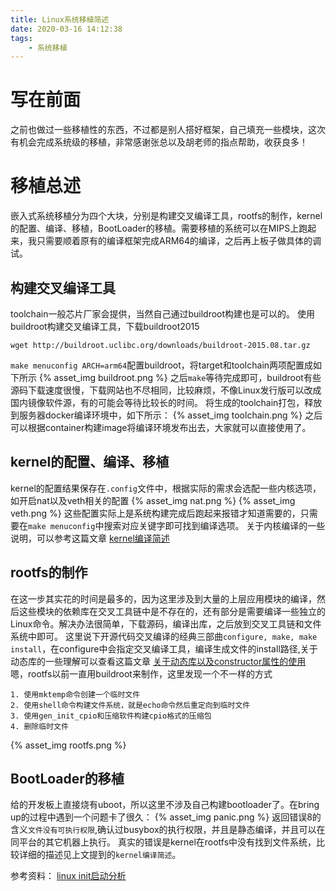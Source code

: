 ```yaml
---
title: Linux系统移植简述
date: 2020-03-16 14:12:38
tags:
    - 系统移植
---
```


# 写在前面
之前也做过一些移植性的东西，不过都是别人搭好框架，自己填充一些模块，这次有机会完成系统级的移植，非常感谢张总以及胡老师的指点帮助，收获良多！

# 移植总述
嵌入式系统移植分为四个大块，分别是构建交叉编译工具，rootfs的制作，kernel的配置、编译、移植，BootLoader的移植。需要移植的系统可以在MIPS上跑起来，我只需要顺着原有的编译框架完成ARM64的编译，之后再上板子做具体的调试。

## 构建交叉编译工具
toolchain一般芯片厂家会提供，当然自己通过buildroot构建也是可以的。
使用buildroot构建交叉编译工具，下载buildroot2015
```
wget http://buildroot.uclibc.org/downloads/buildroot-2015.08.tar.gz
```
`make menuconfig ARCH=arm64`配置buildroot，将target和toolchain两项配置成如下所示
{% asset_img buildroot.png %}
之后`make`等待完成即可，buildroot有些源码下载速度很慢，下载网站也不尽相同，比较麻烦，不像Linux发行版可以改成国内镜像软件源，有的可能会等待比较长的时间。
将生成的toolchain打包，释放到服务器docker编译环境中，如下所示：
{% asset_img toolchain.png %}
之后可以根据container构建image将编译环境发布出去，大家就可以直接使用了。

## kernel的配置、编译、移植
kernel的配置结果保存在`.config`文件中，根据实际的需求会选配一些内核选项，如开启nat以及veth相关的配置
{% asset_img nat.png %}
{% asset_img veth.png %}
这些配置实际上是系统构建完成后跑起来报错才知道需要的，只需要在`make menuconfig`中搜索对应关键字即可找到编译选项。
关于内核编译的一些说明，可以参考这篇文章
[kernel编译简述](https://rancho333.github.io/2020/03/11/kernel%E7%BC%96%E8%AF%91%E7%AE%80%E8%BF%B0/)

## rootfs的制作
在这一步其实花的时间是最多的，因为这里涉及到大量的上层应用模块的编译，然后这些模块的依赖库在交叉工具链中是不存在的，还有部分是需要编译一些独立的Linux命令。解决办法很简单，下载源码，编译出库，之后放到交叉工具链和文件系统中即可。
这里说下开源代码交叉编译的经典三部曲`configure, make, make install`，在configure中会指定交叉编译工具，编译生成文件的install路径,关于动态库的一些理解可以查看这篇文章
[关于动态库以及constructor属性的使用](https://rancho333.github.io/2020/02/26/%E5%85%B3%E4%BA%8E%E5%8A%A8%E6%80%81%E5%BA%93%E4%BB%A5%E5%8F%8Aconstructor%E5%B1%9E%E6%80%A7%E7%9A%84%E4%BD%BF%E7%94%A8/)
嗯，rootfs以前一直用buildroot来制作，这里发现一个不一样的方式
```
1. 使用mktemp命令创建一个临时文件
2. 使用shell命令构建文件系统，就是echo命令然后重定向到临时文件
3. 使用gen_init_cpio和压缩软件构建cpio格式的压缩包
4. 删除临时文件
```
{% asset_img rootfs.png %}

## BootLoader的移植
给的开发板上直接烧有uboot，所以这里不涉及自己构建bootloader了。在bring up的过程中遇到一个问题卡了很久：
{% asset_img panic.png %}
返回错误8的含义`文件没有可执行权限`,确认过busybox的执行权限，并且是静态编译，并且可以在同平台的其它机器上执行。
真实的错误是kernel在rootfs中没有找到文件系统，比较详细的描述见上文提到的`kernel编译简述`。


参考资料：
[linux init启动分析](https://www.cnblogs.com/kernel-style/p/3397705.html)